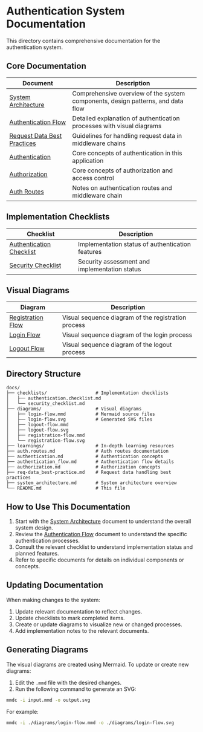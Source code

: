# Authentication System Documentation

This directory contains comprehensive documentation for the authentication system.

## Core Documentation

| Document | Description |
|----------|-------------|
| [System Architecture](./system_architecture.md) | Comprehensive overview of the system components, design patterns, and data flow |
| [Authentication Flow](./authentication_flow.md) | Detailed explanation of authentication processes with visual diagrams |
| [Request Data Best Practices](./req-data_best-practice.md) | Guidelines for handling request data in middleware chains |
| [Authentication](./authentication.md) | Core concepts of authentication in this application |
| [Authorization](./authorization.md) | Core concepts of authorization and access control |
| [Auth Routes](./auth.routes.md) | Notes on authentication routes and middleware chain |

## Implementation Checklists

| Checklist | Description |
|-----------|-------------|
| [Authentication Checklist](./checklists/authentication.checklist.md) | Implementation status of authentication features |
| [Security Checklist](./checklists/security_checklist.md) | Security assessment and implementation status |

## Visual Diagrams

| Diagram | Description |
|---------|-------------|
| [Registration Flow](./diagrams/registration-flow.svg) | Visual sequence diagram of the registration process |
| [Login Flow](./diagrams/login-flow.svg) | Visual sequence diagram of the login process |
| [Logout Flow](./diagrams/logout-flow.svg) | Visual sequence diagram of the logout process |

## Directory Structure

```
docs/
├── checklists/                  # Implementation checklists
│   ├── authentication.checklist.md
│   └── security_checklist.md
├── diagrams/                    # Visual diagrams
│   ├── login-flow.mmd           # Mermaid source files
│   ├── login-flow.svg           # Generated SVG files
│   ├── logout-flow.mmd
│   ├── logout-flow.svg
│   ├── registration-flow.mmd
│   └── registration-flow.svg
├── learnings/                   # In-depth learning resources
├── auth.routes.md               # Auth routes documentation
├── authentication.md            # Authentication concepts
├── authentication_flow.md       # Authentication flow details
├── authorization.md             # Authorization concepts
├── req-data_best-practice.md    # Request data handling best practices
├── system_architecture.md       # System architecture overview
└── README.md                    # This file
```

## How to Use This Documentation

1. Start with the [System Architecture](./system_architecture.md) document to understand the overall system design.
2. Review the [Authentication Flow](./authentication_flow.md) document to understand the specific authentication processes.
3. Consult the relevant checklist to understand implementation status and planned features.
4. Refer to specific documents for details on individual components or concepts.

## Updating Documentation

When making changes to the system:

1. Update relevant documentation to reflect changes.
2. Update checklists to mark completed items.
3. Create or update diagrams to visualize new or changed processes.
4. Add implementation notes to the relevant documents.

## Generating Diagrams

The visual diagrams are created using Mermaid. To update or create new diagrams:

1. Edit the `.mmd` file with the desired changes.
2. Run the following command to generate an SVG:

```bash
mmdc -i input.mmd -o output.svg
```

For example:

```bash
mmdc -i ./diagrams/login-flow.mmd -o ./diagrams/login-flow.svg
``` 